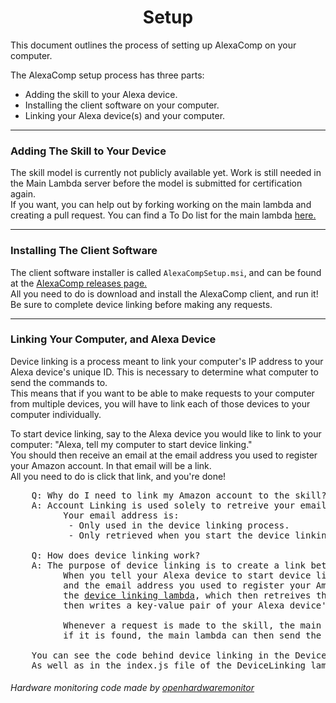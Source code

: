 <h1 align="center">Setup</h1>

This document outlines the process of setting up AlexaComp on your computer.

The AlexaComp setup process has three parts:

 - Adding the skill to your Alexa device.
 - Installing the client software on your computer.
 - Linking your Alexa device(s) and your computer.

___

### Adding The Skill to Your Device

The skill model is currently not publicly available yet. Work is still needed in the Main Lambda server before the model is submitted for certification again.
<br>If you want, you can help out by forking working on the main lambda and creating a pull request. You can find a To Do list for the main lambda [here.](https://github.com/akmadian/AlexaComp/projects/5)
<hr>

### Installing The Client Software

The client software installer is called `AlexaCompSetup.msi`, and can be found at the [AlexaComp releases page.](https://github.com/akmadian/AlexaComp/releases)
<br>All you need to do is download and install the AlexaComp client, and run it! Be sure to complete device linking before making any requests.
<hr>

### Linking Your Computer, and Alexa Device

Device linking is a process meant to link your computer's IP address to your Alexa device's unique ID. This is necessary to determine what computer to send the commands to.
<br>This means that if you want to be able to make requests to your computer from multiple devices, you will have to link each of those devices to your computer individually.

To start device linking, say to the Alexa device you would like to link to your computer: "Alexa, tell my computer to start device linking."
<br>You should then receive an email at the email address you used to register your Amazon account. In that email will be a link.
<br>All you need to do is click that link, and you're done!
<pre>
    Q: Why do I need to link my Amazon account to the skill?
    A: Account Linking is used solely to retreive your email address.
          Your email address is:
           - Only used in the device linking process.
           - Only retrieved when you start the device linking process.

    Q: How does device linking work?
    A: The purpose of device linking is to create a link between your Alexa device(s) unique ID, and your computer's public IP address.
          When you tell your Alexa device to start device linking, the <a href="https://github.com/akmadian/AlexaComp/tree/lambda-main/Lambda/Main_Lambda">main lambda</a> gets your Alexa device's ID from the request,
          and the email address you used to register your Amazon account with, and sends you an email containing a link that leads to
          the <a href="https://github.com/akmadian/AlexaComp/tree/lambda-deviceLinking/Lambda/DeviceLinking_Lambda">device linking lambda</a>, which then retreives the IP of your computer from the HTTP request. The device linking lambda
          then writes a key-value pair of your Alexa device's ID, and your computer's IP to a MongoDB database.

          Whenever a request is made to the skill, the main lambda will look for your Alexa device's ID in the database
          if it is found, the main lambda can then send the request to your computer.

    You can see the code behind device linking in the DeviceLinking intent in index.js of the main lambda <a href="https://github.com/akmadian/AlexaComp/blob/lambda-main/Lambda/Main_Lambda/index.js#L79">here.</a>
    As well as in the index.js file of the DeviceLinking lambda server <a href="https://github.com/akmadian/AlexaComp/blob/lambda-deviceLinking/Lambda/DeviceLinking_Lambda/index.js">here.</a>
</pre>

###### Hardware monitoring code made by [openhardwaremonitor](https://github.com/openhardwaremonitor/openhardwaremonitor)
